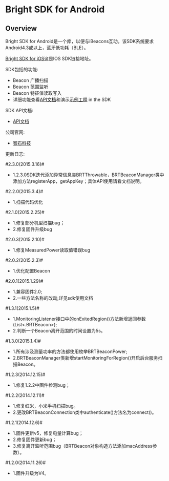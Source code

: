 # Bright SDK for Android #

## Overview ##

Bright SDK for Android是一个库，以便与iBeacons互动。该SDK系统要求Android4.3或以上，蓝牙低功耗（BLE）。

[Bright SDK for iOS](https://github.com/BrightBeacon/iOS-SDK.git)这是IOS SDK链接地址。

SDK包括的功能:

- Beacon 广播扫描
- Beacon 范围监听
- Beacon 特征值读取写入
-  详细功能查看[API文档](http://brightbeacon.github.io/BrightBeacon_Android_SDK)和演示[示例工程](https://github.com/BrightBeacon/Android-SDK/tree/master/Examples) in the SDK

SDK API文档: 

 - [API文档](http://brightbeacon.github.io/BrightBeacon_Android_SDK)

公司官网:

 - [智石科技](http://www.brtbeacon.com)
 
更新日志:


#2.3.0(2015.3.16)#
- 1.2.3.0SDK迭代添加异常信息类BRTThrowable，BRTBeaconManager类中添加方法registerApp，getAppKey；具体API使用请看文档说明。

#2.2.0(2015.3.4)#
- 1.扫描代码优化

#2.1.0(2015.2.25)#
- 1.修复部分机型扫描bug；
- 2.修复固件升级bug
 
#2.0.3(2015.2.10)#
- 1.修复MeasuredPower读取值错误bug

#2.0.2(2015.2.3)#
- 1.优化配置Beacon

#2.0.1(2015.1.29)#
- 1.兼容固件2.0;
- 2.一些方法名称的改动,详见sdk使用文档

#1.3.1(2015.1.5)#
- 1.MonitoringListener接口中的onExitedRegion()方法新增返回参数(List<.BRTBeacon>);
- 2.判断一个Beacon离开范围的时间设置为5s。

#1.3.0(2015.1.4)#
- 1.所有涉及测量功率的方法都使用枚举BRTBeaconPower;
- 2.BRTBeaconManager类新增startMonitoringForRegion()开启后台服务扫描Beacon。

#1.2.3(2014.12.15)#
- 1.修复1.2.2中固件检测bug；

#1.2.2(2014.12.11)#
- 1.修复红米，小米手机扫描bug。
- 2.更改BRTBeaconConnection类中authenticate()方法名为connect()。

#1.2.1(2014.12.6)#
- 1.固件更新v5，修复电量计算bug；
- 2.修复固件更新bug；
- 3.修复离开监听范围bug（BRTBeacon对象构造方法添加macAddress参数）。

#1.2.0(2014.11.26)#
- 1.固件升级为V4。


 




